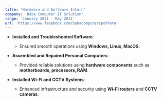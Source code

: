 ```yaml
---
title: 'Hardware and Software Intern'
company: 'Baba Computer IT Solution'
range: 'January 2021 - May 2021'
url: 'https://www.facebook.com/babacomputerspokhara'
---
```


- **Installed and Troubleshooted Software**:
  - Ensured smooth operations using **Windows, Linux, MacOS**.
- **Assembled and Repaired Personal Computers**:

  - Provided reliable solutions using **hardware components** such as **motherboards, processors, RAM**.

- **Installed Wi-Fi and CCTV Systems**:
  - Enhanced infrastructure and security using **Wi-Fi routers** and **CCTV cameras**.
